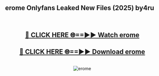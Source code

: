 <h2>erome Onlyfans Leaked New Files (2025) by4ru</h2>
<br>
<div align="center">
<h2><a href="https://mediafiles.top/erome&ref=git" rel="nofollow">🔴 CLICK HERE 🌐==►► Watch erome</a></h2>
<h2><a href="https://mediafiles.top/erome&ref=git" rel="nofollow">🔴 CLICK HERE 🌐==►► Download erome</a></h2>
<br>
<a href="https://mediafiles.top/erome&ref=git" rel="nofollow" data-target="animated-image.originalLink"><img src="https://i.ibb.co.com/xMMVF88/686577567.gif" alt="erome" style="max-width: 100%; display: inline-block;" data-target="animated-image.originalImage"></a>
</div>
<br>
<br>